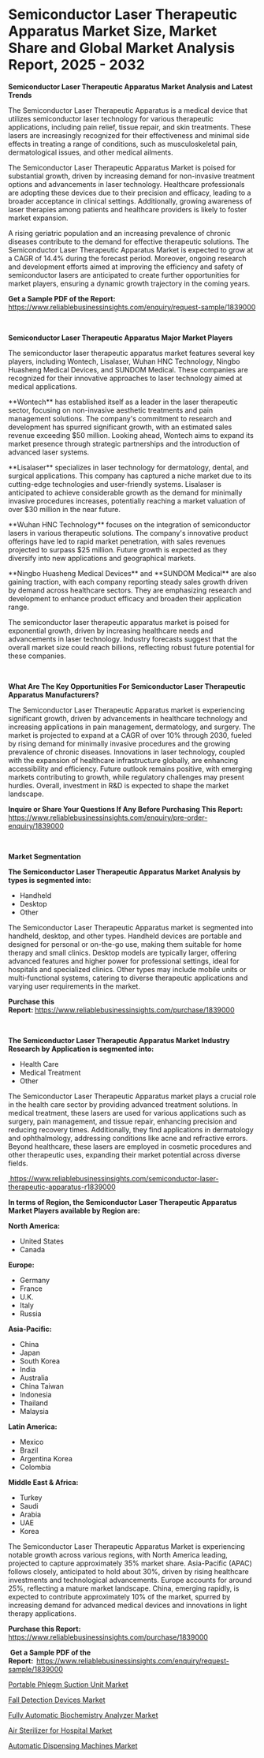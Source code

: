 <p><h1>Semiconductor Laser Therapeutic Apparatus Market Size, Market Share and Global Market Analysis Report, 2025 - 2032</h1></p><p><strong>Semiconductor Laser Therapeutic Apparatus Market Analysis and Latest Trends</strong></p>
<p><p>The Semiconductor Laser Therapeutic Apparatus is a medical device that utilizes semiconductor laser technology for various therapeutic applications, including pain relief, tissue repair, and skin treatments. These lasers are increasingly recognized for their effectiveness and minimal side effects in treating a range of conditions, such as musculoskeletal pain, dermatological issues, and other medical ailments.</p><p>The Semiconductor Laser Therapeutic Apparatus Market is poised for substantial growth, driven by increasing demand for non-invasive treatment options and advancements in laser technology. Healthcare professionals are adopting these devices due to their precision and efficacy, leading to a broader acceptance in clinical settings. Additionally, growing awareness of laser therapies among patients and healthcare providers is likely to foster market expansion.</p><p>A rising geriatric population and an increasing prevalence of chronic diseases contribute to the demand for effective therapeutic solutions. The Semiconductor Laser Therapeutic Apparatus Market is expected to grow at a CAGR of 14.4% during the forecast period. Moreover, ongoing research and development efforts aimed at improving the efficiency and safety of semiconductor lasers are anticipated to create further opportunities for market players, ensuring a dynamic growth trajectory in the coming years.</p></p>
<p><strong>Get a Sample PDF of the Report:&nbsp;</strong> <a href="https://www.reliablebusinessinsights.com/enquiry/request-sample/1839000?utm_campaign=84&utm_medium=2&utm_source=Github&utm_content=ia&utm_term=03032025&utm_id=semiconductor-laser-therapeutic-apparatus">https://www.reliablebusinessinsights.com/enquiry/request-sample/1839000</a></p>
<p>&nbsp;</p>
<p><strong>Semiconductor Laser Therapeutic Apparatus Major Market Players</strong></p>
<p><p>The semiconductor laser therapeutic apparatus market features several key players, including Wontech, Lisalaser, Wuhan HNC Technology, Ningbo Huasheng Medical Devices, and SUNDOM Medical. These companies are recognized for their innovative approaches to laser technology aimed at medical applications.</p><p>**Wontech** has established itself as a leader in the laser therapeutic sector, focusing on non-invasive aesthetic treatments and pain management solutions. The company's commitment to research and development has spurred significant growth, with an estimated sales revenue exceeding $50 million. Looking ahead, Wontech aims to expand its market presence through strategic partnerships and the introduction of advanced laser systems.</p><p>**Lisalaser** specializes in laser technology for dermatology, dental, and surgical applications. This company has captured a niche market due to its cutting-edge technologies and user-friendly systems. Lisalaser is anticipated to achieve considerable growth as the demand for minimally invasive procedures increases, potentially reaching a market valuation of over $30 million in the near future.</p><p>**Wuhan HNC Technology** focuses on the integration of semiconductor lasers in various therapeutic solutions. The company's innovative product offerings have led to rapid market penetration, with sales revenues projected to surpass $25 million. Future growth is expected as they diversify into new applications and geographical markets.</p><p>**Ningbo Huasheng Medical Devices** and **SUNDOM Medical** are also gaining traction, with each company reporting steady sales growth driven by demand across healthcare sectors. They are emphasizing research and development to enhance product efficacy and broaden their application range.</p><p>The semiconductor laser therapeutic apparatus market is poised for exponential growth, driven by increasing healthcare needs and advancements in laser technology. Industry forecasts suggest that the overall market size could reach billions, reflecting robust future potential for these companies.</p></p>
<p>&nbsp;</p>
<p><strong>What Are The Key Opportunities For Semiconductor Laser Therapeutic Apparatus Manufacturers?</strong></p>
<p><p>The Semiconductor Laser Therapeutic Apparatus market is experiencing significant growth, driven by advancements in healthcare technology and increasing applications in pain management, dermatology, and surgery. The market is projected to expand at a CAGR of over 10% through 2030, fueled by rising demand for minimally invasive procedures and the growing prevalence of chronic diseases. Innovations in laser technology, coupled with the expansion of healthcare infrastructure globally, are enhancing accessibility and efficiency. Future outlook remains positive, with emerging markets contributing to growth, while regulatory challenges may present hurdles. Overall, investment in R&D is expected to shape the market landscape.</p></p>
<p><strong>Inquire or Share Your Questions If Any Before Purchasing This Report:</strong> <a href="https://www.reliablebusinessinsights.com/enquiry/pre-order-enquiry/1839000?utm_campaign=84&utm_medium=2&utm_source=Github&utm_content=ia&utm_term=03032025&utm_id=semiconductor-laser-therapeutic-apparatus">https://www.reliablebusinessinsights.com/enquiry/pre-order-enquiry/1839000</a></p>
<p>&nbsp;</p>
<p><strong>Market Segmentation</strong></p>
<p><strong>The Semiconductor Laser Therapeutic Apparatus Market Analysis by types is segmented into:</strong></p>
<p><ul><li>Handheld</li><li>Desktop</li><li>Other</li></ul></p>
<p><p>The Semiconductor Laser Therapeutic Apparatus market is segmented into handheld, desktop, and other types. Handheld devices are portable and designed for personal or on-the-go use, making them suitable for home therapy and small clinics. Desktop models are typically larger, offering advanced features and higher power for professional settings, ideal for hospitals and specialized clinics. Other types may include mobile units or multi-functional systems, catering to diverse therapeutic applications and varying user requirements in the market.</p></p>
<p><strong>Purchase this Report:&nbsp;</strong><a href="https://www.reliablebusinessinsights.com/purchase/1839000?utm_campaign=84&utm_medium=2&utm_source=Github&utm_content=ia&utm_term=03032025&utm_id=semiconductor-laser-therapeutic-apparatus">https://www.reliablebusinessinsights.com/purchase/1839000</a></p>
<p>&nbsp;</p>
<p><strong>The Semiconductor Laser Therapeutic Apparatus Market Industry Research by Application is segmented into:</strong></p>
<p><ul><li>Health Care</li><li>Medical Treatment</li><li>Other</li></ul></p>
<p><p>The Semiconductor Laser Therapeutic Apparatus market plays a crucial role in the health care sector by providing advanced treatment solutions. In medical treatment, these lasers are used for various applications such as surgery, pain management, and tissue repair, enhancing precision and reducing recovery times. Additionally, they find applications in dermatology and ophthalmology, addressing conditions like acne and refractive errors. Beyond healthcare, these lasers are employed in cosmetic procedures and other therapeutic uses, expanding their market potential across diverse fields.</p></p>
<p><a href="https://www.reliablebusinessinsights.com/semiconductor-laser-therapeutic-apparatus-r1839000?utm_campaign=84&utm_medium=2&utm_source=Github&utm_content=ia&utm_term=03032025&utm_id=semiconductor-laser-therapeutic-apparatus">&nbsp;https://www.reliablebusinessinsights.com/semiconductor-laser-therapeutic-apparatus-r1839000</a></p>
<p><strong>In terms of Region, the Semiconductor Laser Therapeutic Apparatus Market Players available by Region are:</strong></p>
<p>
    <p> <strong> North America: </strong>
        <ul>
            <li>United States</li>
            <li>Canada</li>
        </ul>
        </p> 
    <p> <strong> Europe: </strong>
        <ul>
            <li>Germany</li>
            <li>France</li>
            <li>U.K.</li>
            <li>Italy</li>
            <li>Russia</li>
        </ul>
        </p> 
    <p> <strong> Asia-Pacific: </strong>
        <ul>
            <li>China</li>
            <li>Japan</li>
            <li>South Korea</li>
            <li>India</li>
            <li>Australia</li>
            <li>China Taiwan</li>
            <li>Indonesia</li>
            <li>Thailand</li>
            <li>Malaysia</li>
        </ul>
        </p> 
    <p> <strong> Latin America: </strong>
        <ul>
            <li>Mexico</li>
            <li>Brazil</li>
            <li>Argentina Korea</li>
            <li>Colombia</li>
        </ul>
        </p> 
    <p> <strong> Middle East & Africa: </strong>
        <ul>
            <li>Turkey</li>
            <li>Saudi</li>
            <li>Arabia</li>
            <li>UAE</li>
            <li>Korea</li>
        </ul>
    </p>
    </p>
<p><p>The Semiconductor Laser Therapeutic Apparatus Market is experiencing notable growth across various regions, with North America leading, projected to capture approximately 35% market share. Asia-Pacific (APAC) follows closely, anticipated to hold about 30%, driven by rising healthcare investments and technological advancements. Europe accounts for around 25%, reflecting a mature market landscape. China, emerging rapidly, is expected to contribute approximately 10% of the market, spurred by increasing demand for advanced medical devices and innovations in light therapy applications.</p></p>
<p><strong>Purchase this Report: </strong><a href="https://www.reliablebusinessinsights.com/purchase/1839000?utm_campaign=84&utm_medium=2&utm_source=Github&utm_content=ia&utm_term=03032025&utm_id=semiconductor-laser-therapeutic-apparatus">https://www.reliablebusinessinsights.com/purchase/1839000</a></p>
<p>&nbsp;<strong>Get a Sample PDF of the Report:&nbsp;&nbsp;</strong><a href="https://www.reliablebusinessinsights.com/enquiry/request-sample/1839000?utm_campaign=84&utm_medium=2&utm_source=Github&utm_content=ia&utm_term=03032025&utm_id=semiconductor-laser-therapeutic-apparatus">https://www.reliablebusinessinsights.com/enquiry/request-sample/1839000</a></p>
<p><strong></strong></p>
<p><p><a href="https://github.com/taveyasenay/Market-Research-Report-List-1/blob/main/portable-phlegm-suction-unit-market.md?utm_campaign=84&utm_medium=2&utm_source=Github&utm_content=ia&utm_term=03032025&utm_id=semiconductor-laser-therapeutic-apparatus">Portable Phlegm Suction Unit Market</a></p><p><a href="https://github.com/dukerghostki/Market-Research-Report-List-1/blob/main/fall-detection-devices-market.md?utm_campaign=84&utm_medium=2&utm_source=Github&utm_content=ia&utm_term=03032025&utm_id=semiconductor-laser-therapeutic-apparatus">Fall Detection Devices Market</a></p><p><a href="https://github.com/keohannchavo/Market-Research-Report-List-1/blob/main/fully-automatic-biochemistry-analyzer-market.md?utm_campaign=84&utm_medium=2&utm_source=Github&utm_content=ia&utm_term=03032025&utm_id=semiconductor-laser-therapeutic-apparatus">Fully Automatic Biochemistry Analyzer Market</a></p><p><a href="https://github.com/ssaradulai/Market-Research-Report-List-1/blob/main/air-sterilizer-for-hospital-market.md?utm_campaign=84&utm_medium=2&utm_source=Github&utm_content=ia&utm_term=03032025&utm_id=semiconductor-laser-therapeutic-apparatus">Air Sterilizer for Hospital Market</a></p><p><a href="https://github.com/dokeyorbin0q/Market-Research-Report-List-1/blob/main/automatic-dispensing-machines-market.md?utm_campaign=84&utm_medium=2&utm_source=Github&utm_content=ia&utm_term=03032025&utm_id=semiconductor-laser-therapeutic-apparatus">Automatic Dispensing Machines Market</a></p></p>